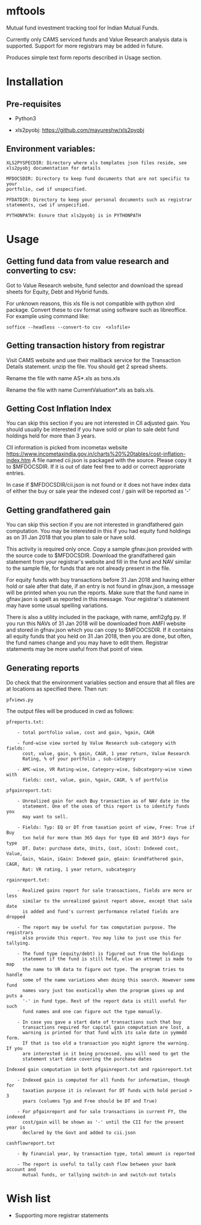 # mftools

Mutual fund investment tracking tool for Indian Mutual Funds.

Currently only CAMS serviced funds and Value Research analysis data is
supported. Support for more registrars may be added in future.

Produces simple text form reports described in Usage section.

# Installation

## Pre-requisites

- Python3

- xls2pyobj: https://github.com/mayureshw/xls2pyobj

## Environment variables:

    XLS2PYSPECDIR: Directory where xls templates json files reside, see
    xls2pyobj documentation for details

    MFDOCSDIR: Directory to keep fund documents that are not specific to your
    portfolio, cwd if unspecified.

    PFDATDIR: Directory to keep your personal documents such as registrar
    statements, cwd if unspecified.

    PYTHONPATH: Esnure that xls2pyobj is in PYTHONPATH

# Usage

## Getting fund data from value research and converting to csv:

Got to Value Research website, fund selector and download the spread sheets for
Equity, Debt and Hybrid funds.

For unknown reasons, this xls file is not compatible with python xlrd package.
Convert these to csv format using software such as libreoffice. For example
using command like:

    soffice --headless --convert-to csv  <xlsfile>

## Getting transaction history from registrar

Visit CAMS website and use their mailback service for the Transaction Details
statement. unzip the file. You should get 2 spread sheets.

Rename the file with name AS*.xls as txns.xls

Rename the file with name CurrentValuation*.xls as bals.xls.

## Getting Cost Inflation Index

You can skip this section if you are not interested in CII adjusted gain. You
should usually be interested if you have sold or plan to sale debt fund
holdings held for more than 3 years.

CII information is picked from incometax website
https://www.incometaxindia.gov.in/charts%20%20tables/cost-inflation-index.htm A
file named cii.json is packaged with the source. Please copy it to $MFDOCSDIR.
If it is out of date feel free to add or correct approriate entries.

In case if $MFDOCSDIR/cii.json is not found or it does not have index data of
either the buy or sale year the indexed cost / gain will be reported as '-'

## Getting grandfathered gain

You can skip this section if you are not interested in grandfathered gain
computation. You may be interested in this if you had equity fund holdings as
on 31 Jan 2018 that you plan to sale or have sold.

This activity is required only once. Copy a sample gfnav.json provided with the
source code to $MFDOCSDIR. Download the grandfathered gain statement from your
registrar's website and fill in the fund and NAV similar to the sample file,
for funds that are not already present in the file.

For equity funds with buy transactions before 31 Jan 2018 and having either
hold or sale after that date, if an entry is not found in gfnav.json, a message
will be printed when you run the reports. Make sure that the fund name in
gfnav.jaon is spelt as reported in this message. Your registrar's statement may
have some usual spelling variations.

There is also a utility included in the package, with name, amfi2gfg.py. If you
run this NAVs of 31 Jan 2018 will be downloaded from AMFI website and stored in
gfnav.json which you can copy to $MFDOCSDIR. If it contains all equity funds
that you held on 31 Jan 2018, then you are done, but often, the fund names
change and you may have to edit them. Registrar statements may be more useful
from that point of view.

## Generating reports

Do check that the environment variables section and ensure that all files are
at locations as specified there. Then run:

    pfviews.py

The output files will be produced in cwd as follows:

    pfreports.txt: 

        - total portfolio value, cost and gain, %gain, CAGR
        
        - fund-wise view sorted by Value Research sub-category with fields:
          cost, value, gain, % gain, CAGR, 1 year return, Value Research
          Rating, % of your portfolio , sub-category
        
        - AMC-wise, VR Rating-wise, Category-wise, Subcategory-wise views with
          fields: cost, value, gain, %gain, CAGR, % of portfolio

    pfgainreport.txt:

        - Unrealized gain for each Buy transaction as of NAV date in the
          statement. One of the uses of this report is to identify funds you
          may want to sell.

        - Fields: Typ: EQ or DT from taxation point of view, Free: True if Buy
          txn held for more than 365 days for type EQ and 365*3 days for type
          DT. Date: purchase date, Units, Cost, iCost: Indexed cost, Value,
          Gain, %Gain, iGain: Indexed gain, gGain: Grandfathered gain, CAGR,
          Rat: VR rating, 1 year return, subcategory

    rgainreport.txt:

        - Realized gains report for sale transactions, fields are more or less
          similar to the unrealized gainst report above, except that sale date
          is added and fund's current performance related fields are dropped

        - The report may be useful for tax computation purpose. The registrars
          also provide this report. You may like to just use this for tallying.

        - The fund type (equity/debt) is figured out from the holdings
          statement if the fund is still held, else an attempt is made to map
          the name to VR data to figure out type. The program tries to handle
          some of the name variations when doing this search. However some fund
          names vary just too exotically when the program gives up and puts a
          '-' in fund type. Rest of the report data is still useful for such
          fund names and one can figure out the type manually.

        - In case you gave a start date of transactions such that buy
          transactions required for capital gain computation are lost, a
          warning is printed for that fund with its sale date in yymmdd form.
          If that is too old a transaction you might ignore the warning. If you
          are interested in it being processed, you will need to get the
          statement start date covering the purchase dates

    Indexed gain computation in both pfgainreport.txt and rgainreport.txt

        - Indexed gain is computed for all funds for information, though for
          taxation purpose it is relevant for DT funds with hold period > 3
          years (columns Typ and Free should be DT and True)

        - For pfgainreport and for sale transactions in current FY, the indexed
          cost/gain will be shown as '-' until the CII for the present year is
          declared by the Govt and added to cii.json

    cashflowreport.txt

        - By financial year, by transaction type, total amount is reported

        - The report is useful to tally cash flow between your bank account and
          mutual funds, or tallying switch-in and switch-out totals

# Wish list

- Supporting more registrar statements
